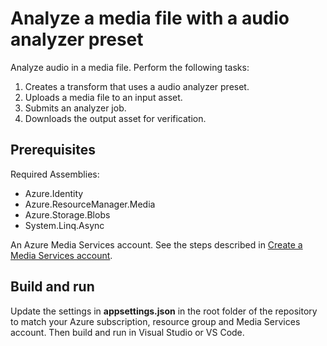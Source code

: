 # Analyze a media file with a audio analyzer preset

Analyze audio in a media file. Perform the following tasks:

1. Creates a transform that uses a audio analyzer preset.
1. Uploads a media file to an input asset.
1. Submits an analyzer job.
1. Downloads the output asset for verification.

## Prerequisites

Required Assemblies:

* Azure.Identity
* Azure.ResourceManager.Media
* Azure.Storage.Blobs
* System.Linq.Async

An Azure Media Services account. See the steps described in [Create a Media Services account](https://learn.microsoft.com/azure/media-services/latest/account-create-how-to).

## Build and run

Update the settings in **appsettings.json** in the root folder of the repository to match your Azure subscription, resource group and Media Services account.
Then build and run in Visual Studio or VS Code.
